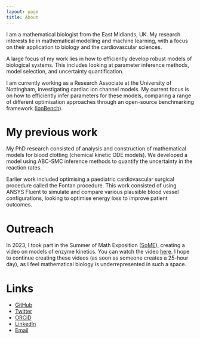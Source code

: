 ```yaml
---
layout: page
title: About
---
```


I am a mathematical biologist from the East Midlands, UK. My research interests lie in mathematical modelling and machine learning, with a focus on their application to biology and the cardiovascular sciences.

A large focus of my work lies in how to efficiently develop robust models of biological systems. This includes looking at parameter inference methods, model selection, and uncertainty quantification.

I am currently working as a Research Associate at the University of Nottingham, investigating cardiac ion channel models. My current focus is on how to efficiently infer parameters for these models, comparing a range of different optimisation approaches through an open-source benchmarking framework ([ionBench](https://github.com/CardiacModelling/ionBench)).

# My previous work
My PhD research consisted of analysis and construction of mathematical models for blood clotting (chemical kinetic ODE models). We developed a model using ABC-SMC inference methods to quantify the uncertainty in the reaction rates. 

Earlier work included optimising a paediatric cardiovascular surgical procedure called the Fontan procedure. This work consisted of using ANSYS Fluent to simulate and compare various plausible blood vessel configurations, looking to optimise energy loss to improve patient outcomes.

# Outreach
In 2023, I took part in the Summer of Math Exposition ([SoME](https://some.3b1b.co/)), creating a video on models of enzyme kinetics. You can watch the video [here](https://www.youtube.com/watch?v=9HqL0AVJBwk&t=5s). I hope to continue creating these videos (as soon as someone creates a 25-hour day), as I feel mathematical biology is underrepresented in such a space.

# Links
- [GitHub](https://github.com/mjowen)
- [Twitter](https://twitter.com/MattJOwen_)
- [ORCiD](https://orcid.org/0000-0003-1430-5473)
- [LinkedIn](https://www.linkedin.com/in/matt-owen-0539a2174/)
- [Email](mailto:matt.owen@nottingham.ac.uk)
